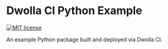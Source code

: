 # Dwolla CI Python Example

[![MIT license](https://img.shields.io/badge/License-MIT-blue.svg)](https://github.com/NickolasHKraus/dwolla-ci-python-example/blob/master/LICENSE)

An example Python package built and deployed via Dwolla CI.

